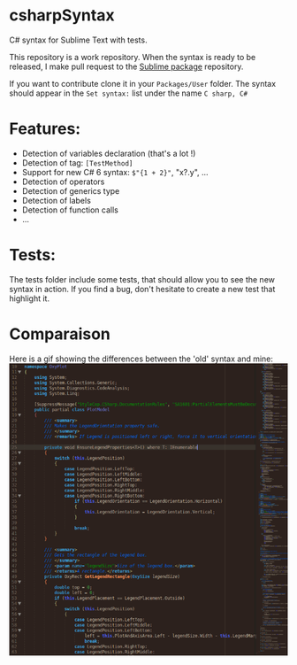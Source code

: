 # csharpSyntax
C# syntax for Sublime Text with tests.

This repository is a work repository.
When the syntax is ready to be released, I make pull request to the [Sublime package](https://github.com/sublimehq/Packages) repository.

If you want to contribute clone it in your `Packages/User` folder.
The syntax should appear in the `Set syntax:` list under the name `C sharp, C#`

# Features:

* Detection of variables declaration (that's a lot !)
* Detection of tag: `[TestMethod]`
* Support for new C# 6 syntax: `$"{1 + 2}"`, "x?.y", ...
* Detection of operators
* Detection of generics type
* Detection of labels
* Detection of function calls
* ...

# Tests:
The tests folder include some tests, that should allow you to see the new syntax in action.
If you find a bug, don't hesitate to create a new test that highlight it.

# Comparaison

Here is a gif showing the differences between the 'old' syntax and mine: 
![Differences between 'old' syntax and mine](https://github.com/gwenzek/csharpSyntax/blob/master/differences.gif)
